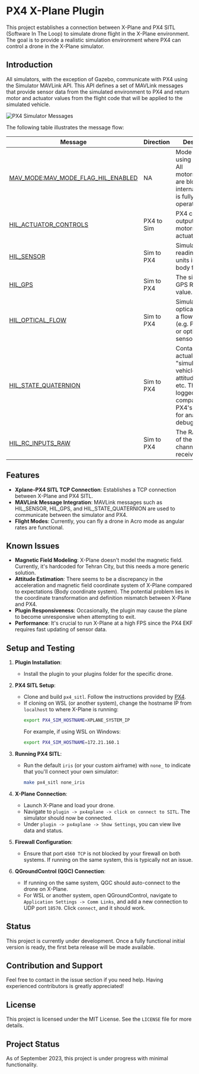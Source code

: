# PX4 X-Plane Plugin

This project establishes a connection between X-Plane and PX4 SITL (Software In The Loop) to simulate drone flight in the X-Plane environment. The goal is to provide a realistic simulation environment where PX4 can control a drone in the X-Plane simulator.

## Introduction

All simulators, with the exception of Gazebo, communicate with PX4 using the Simulator MAVLink API. This API defines a set of MAVLink messages that provide sensor data from the simulated environment to PX4 and return motor and actuator values from the flight code that will be applied to the simulated vehicle.

![PX4 Simulator Messages](https://docs.px4.io/main/assets/img/px4_simulator_messages.f1161233.svg)

The following table illustrates the message flow:

| Message | Direction | Description |
|---------|-----------|-------------|
| [MAV_MODE:MAV_MODE_FLAG_HIL_ENABLED](https://mavlink.io/en/messages/common.html#MAV_MODE_FLAG_HIL_ENABLED) | NA | Mode flag when using simulation. All motors/actuators are blocked, but internal software is fully operational. |
| [HIL_ACTUATOR_CONTROLS](https://mavlink.io/en/messages/common.html#HIL_ACTUATOR_CONTROLS) | PX4 to Sim | PX4 control outputs (to motors, actuators). |
| [HIL_SENSOR](https://mavlink.io/en/messages/common.html#HIL_SENSOR) | Sim to PX4 | Simulated IMU readings in SI units in NED body frame. |
| [HIL_GPS](https://mavlink.io/en/messages/common.html#HIL_GPS) | Sim to PX4 | The simulated GPS RAW sensor value. |
| [HIL_OPTICAL_FLOW](https://mavlink.io/en/messages/common.html#HIL_OPTICAL_FLOW) | Sim to PX4 | Simulated optical flow from a flow sensor (e.g. PX4FLOW or optical mouse sensor). |
| [HIL_STATE_QUATERNION](https://mavlink.io/en/messages/common.html#HIL_STATE_QUATERNION) | Sim to PX4 | Contains the actual "simulated" vehicle position, attitude, speed, etc. This can be logged and compared to PX4's estimates for analysis and debugging. |
| [HIL_RC_INPUTS_RAW](https://mavlink.io/en/messages/common.html#HIL_RC_INPUTS_RAW) | Sim to PX4 | The RAW values of the RC channels received. |

## Features

- **Xplane-PX4 SITL TCP Connection**: Establishes a TCP connection between X-Plane and PX4 SITL.
- **MAVLink Message Integration**: MAVLink messages such as HIL_SENSOR, HIL_GPS, and HIL_STATE_QUATERNION are used to communicate between the simulator and PX4.
- **Flight Modes**: Currently, you can fly a drone in Acro mode as angular rates are functional.

## Known Issues

- **Magnetic Field Modeling**: X-Plane doesn't model the magnetic field. Currently, it's hardcoded for Tehran City, but this needs a more generic solution.
- **Attitude Estimation**: There seems to be a discrepancy in the acceleration and magnetic field coordinate system of X-Plane compared to expectations (Body coordinate system). The potential problem lies in the coordinate transformation and definition mismatch between X-Plane and PX4.
- **Plugin Responsiveness**: Occasionally, the plugin may cause the plane to become unresponsive when attempting to exit.
- **Performance**: It's crucial to run X-Plane at a high FPS since the PX4 EKF requires fast updating of sensor data.

## Setup and Testing

1. **Plugin Installation**:
   - Install the plugin to your plugins folder for the specific drone.

2. **PX4 SITL Setup**:
   - Clone and build `px4_sitl`. Follow the instructions provided by [PX4](https://docs.px4.io/main/en/simulation/).
   - If cloning on WSL (or another system), change the hostname IP from `localhost` to where X-Plane is running:
     ```bash
     export PX4_SIM_HOSTNAME=XPLANE_SYSTEM_IP
     ```
     For example, if using WSL on Windows:
     ```bash
     export PX4_SIM_HOSTNAME=172.21.160.1
     ```

3. **Running PX4 SITL**:
   - Run the default `iris` (or your custom airframe) with `none_` to indicate that you'll connect your own simulator:
     ```bash
     make px4_sitl none_iris
     ```

4. **X-Plane Connection**:
   - Launch X-Plane and load your drone.
   - Navigate to `plugin -> px4xplane -> click on connect to SITL`. The simulator should now be connected.
   - Under `plugin -> px4xplane -> Show Settings`, you can view live data and status.

5. **Firewall Configuration**:
   - Ensure that port `4560 TCP` is not blocked by your firewall on both systems. If running on the same system, this is typically not an issue.

6. **QGroundControl (QGC) Connection**:
   - If running on the same system, QGC should auto-connect to the drone on X-Plane.
   - For WSL or another system, open QGroundControl, navigate to `Application Settings -> Comm Links`, and add a new connection to UDP port `18570`. Click `connect`, and it should work.

## Status

This project is currently under development. Once a fully functional initial version is ready, the first beta release will be made available.

## Contribution and Support

Feel free to contact in the issue section if you need help. Having experienced contributors is greatly appreciated!


## License

This project is licensed under the MIT License. See the `LICENSE` file for more details.

## Project Status

As of September 2023, this project is under progress with minimal functionality.

